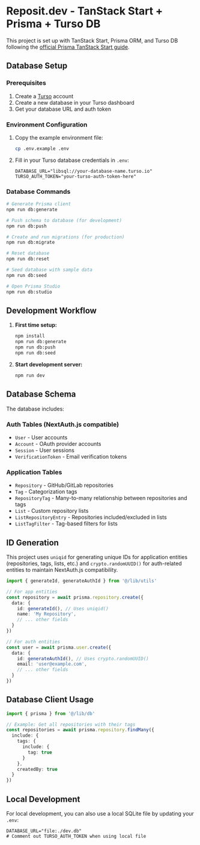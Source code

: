# Reposit.dev - TanStack Start + Prisma + Turso DB

This project is set up with TanStack Start, Prisma ORM, and Turso DB following the [official Prisma TanStack Start guide](https://www.prisma.io/docs/guides/tanstack-start).

## Database Setup

### Prerequisites

1. Create a [Turso](https://turso.tech/) account
2. Create a new database in your Turso dashboard
3. Get your database URL and auth token

### Environment Configuration

1. Copy the example environment file:
   ```bash
   cp .env.example .env
   ```

2. Fill in your Turso database credentials in `.env`:
   ```env
   DATABASE_URL="libsql://your-database-name.turso.io"
   TURSO_AUTH_TOKEN="your-turso-auth-token-here"
   ```

### Database Commands

```bash
# Generate Prisma client
npm run db:generate

# Push schema to database (for development)
npm run db:push

# Create and run migrations (for production)
npm run db:migrate

# Reset database
npm run db:reset

# Seed database with sample data
npm run db:seed

# Open Prisma Studio
npm run db:studio
```

## Development Workflow

1. **First time setup:**
   ```bash
   npm install
   npm run db:generate
   npm run db:push
   npm run db:seed
   ```

2. **Start development server:**
   ```bash
   npm run dev
   ```

## Database Schema

The database includes:

### Auth Tables (NextAuth.js compatible)
- `User` - User accounts
- `Account` - OAuth provider accounts
- `Session` - User sessions
- `VerificationToken` - Email verification tokens

### Application Tables
- `Repository` - GitHub/GitLab repositories
- `Tag` - Categorization tags
- `RepositoryTag` - Many-to-many relationship between repositories and tags
- `List` - Custom repository lists
- `ListRepositoryEntry` - Repositories included/excluded in lists
- `ListTagFilter` - Tag-based filters for lists

## ID Generation

This project uses `uniqid` for generating unique IDs for application entities (repositories, tags, lists, etc.) and `crypto.randomUUID()` for auth-related entities to maintain NextAuth.js compatibility.

```typescript
import { generateId, generateAuthId } from '@/lib/utils'

// For app entities
const repository = await prisma.repository.create({
  data: {
    id: generateId(), // Uses uniqid()
    name: 'My Repository',
    // ... other fields
  }
})

// For auth entities
const user = await prisma.user.create({
  data: {
    id: generateAuthId(), // Uses crypto.randomUUID()
    email: 'user@example.com',
    // ... other fields
  }
})
```

## Database Client Usage

```typescript
import { prisma } from '@/lib/db'

// Example: Get all repositories with their tags
const repositories = await prisma.repository.findMany({
  include: {
    tags: {
      include: {
        tag: true
      }
    },
    createdBy: true
  }
})
```

## Local Development

For local development, you can also use a local SQLite file by updating your `.env`:

```env
DATABASE_URL="file:./dev.db"
# Comment out TURSO_AUTH_TOKEN when using local file
```